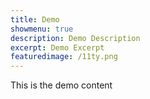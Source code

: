 ```yaml
---
title: Demo
showmenu: true
description: Demo Description
excerpt: Demo Excerpt
featuredimage: /11ty.png
---
```


This is the demo content
